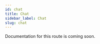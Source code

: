 ```yaml
---
id: chat
title: Chat
sidebar_label: Chat
slug: chat
---
```


Documentation for this route is coming soon.